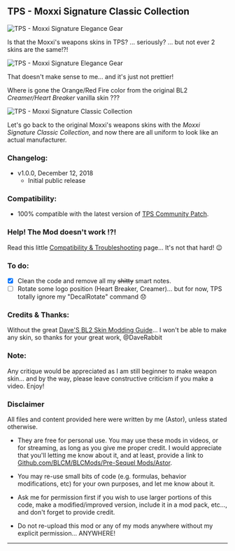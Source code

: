 ## TPS - Moxxi Signature Classic Collection

![TPS - Moxxi Signature Elegance Gear](https://imgur.com/KlEkPrV.jpg "Don't worry guys... even if my screen capture show French text, my mods are in English")

Is that the Moxxi's weapons skins in TPS? ... seriously? ... but not ever 2 skins are the same!?! 

![TPS - Moxxi Signature Elegance Gear](https://imgur.com/JbYPZTA.jpg "Don't worry guys... even if my screen capture show French text, my mods are in English")

That doesn't make sense to me... and it's just not prettier!

Where is gone the Orange/Red Fire color from the original BL2 *Creamer/Heart Breaker* vanilla skin ???

![TPS - Moxxi Signature Classic Collection](https://imgur.com/LT6cLyc.jpg "Don't worry guys... even if my screen capture show French text, my mods are in English")

Let's go back to the original Moxxi's weapons skins with the *Moxxi Signature Classic Collection*, and now there are all uniform to look like an actual manufacturer.

### Changelog:
- v1.0.0, December 12, 2018
  - Initial public release
 
### Compatibility:

- 100% compatible with the latest version of [TPS Community Patch](https://github.com/BLCM/BLCMods/tree/master/Pre%20Sequel%20Mods/Community%20Patch).

### Help! The Mod doesn't work !?!

Read this little [Compatibility & Troubleshooting](https://github.com/BLCM/BLCMods/tree/master/Pre%20Sequel%20Mods/Astor/Compatibility%20%26%20Troubleshooting) page... It's not that hard!  :wink:

### To do:

- [x] Clean the code and remove all my ~~shitty~~ smart notes.
- [ ] Rotate some logo position (Heart Breaker, Creamer)... but for now, TPS totally ignore my "DecalRotate" command :disappointed:

### Credits & Thanks:

Without the great [Dave'S BL2 Skin Modding Guide](https://cdn.rawgit.com/BLCM/BLCMods/bb1933f7/Borderlands%202%20mods/Dave/DAVE%27S%20BL2%20SKIN%20MODDING%20GUIDE.pdf)... I won't be able to make any skin, so thanks for your great work, @DaveRabbit
  
### Note: 

Any critique would be appreciated as I am still beginner to make weapon skin... and by the way, please leave constructive criticism if you make a video. 
Enjoy!

### Disclaimer

All files and content provided here were written by me (Astor), unless stated otherwise.

- They are free for personal use. You may use these mods in videos, or for streaming, as long as you give me proper credit. I would appreciate that you'll letting me know about it, and at least, provide a link to [Github.com/BLCM/BLCMods/Pre-Sequel Mods/Astor](https://github.com/BLCM/BLCMods/tree/master/Pre%20Sequel%20Mods/Astor).

- You may re-use small bits of code (e.g. formulas, behavior modifications, etc) for your own purposes, and let me know about it. 

- Ask me for permission first if you wish to use larger portions of this code, make a modified/improved version, include it in a mod pack, etc..., and don't forget to provide credit.

- Do not re-upload this mod or any of my mods anywhere without my explicit permission... ANYWHERE!

* * * * *



